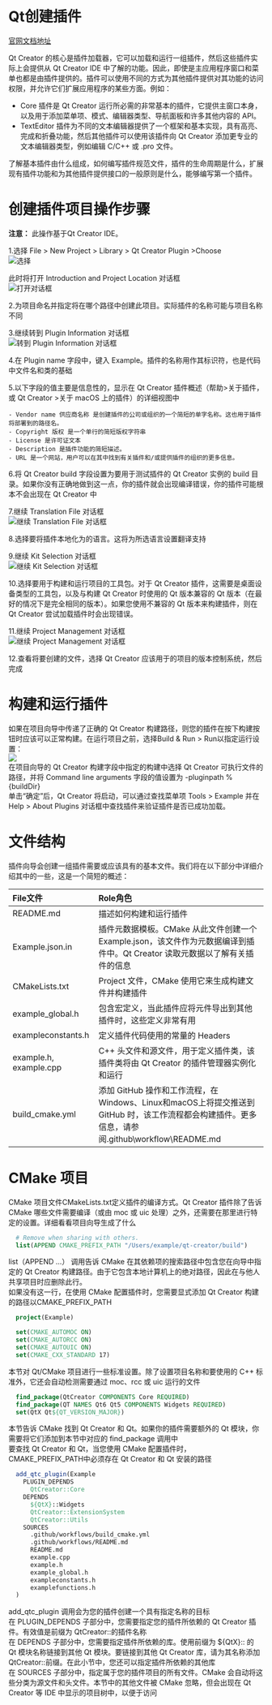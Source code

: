 # Qt创建插件

  [官网文档地址](https://doc.qt.io/qtcreator-extending/creating-plugins.html)

  Qt Creator 的核心是插件加载器，它可以加载和运行一组插件，然后这些插件实际上会提供从 Qt Creator IDE 中了解的功能。因此，即使是主应用程序窗口和菜单也都是由插件提供的。插件可以使用不同的方式为其他插件提供对其功能的访问权限，并允许它们扩展应用程序的某些方面。例如：
  - Core 插件是 Qt Creator 运行所必需的非常基本的插件，它提供主窗口本身，以及用于添加菜单项、模式、编辑器类型、导航面板和许多其他内容的 API。
  - TextEditor 插件为不同的文本编辑器提供了一个框架和基本实现，具有高亮、完成和折叠功能，然后其他插件可以使用该插件向 Qt Creator 添加更专业的文本编辑器类型，例如编辑 C/C++ 或 .pro 文件。

  了解基本插件由什么组成，如何编写插件规范文件，插件的生命周期是什么，扩展现有插件功能和为其他插件提供接口的一般原则是什么，能够编写第一个插件。<br>

 # 创建插件项目操作步骤

   **注意：** 此操作基于Qt Creator IDE。

  1.选择 File > New Project > Library > Qt Creator Plugin >Choose  
  ![选择](https://doc.qt.io/qtcreator-extending/images/firstplugin-wizard.png)  

  此时将打开 Introduction and Project Location 对话框  
  ![打开对话框](https://doc.qt.io/qtcreator-extending/images/firstplugin-nameandpath.png)  

  2.为项目命名并指定将在哪个路径中创建此项目。实际插件的名称可能与项目名称不同  

  3.继续转到 Plugin Information 对话框  
  ![转到 Plugin Information 对话框](https://doc.qt.io/qtcreator-extending/images/firstplugin-pluginsetup.png)  

  4.在 Plugin name 字段中，键入 Example。插件的名称用作其标识符，也是代码中文件名和类的基础  

  5.以下字段的值主要是信息性的，显示在 Qt Creator 插件概述（帮助>关于插件，或 Qt Creator >关于 macOS 上的插件）的详细视图中
    
    - Vendor name 供应商名称 是创建插件的公司或组织的一个简短的单字名称。这也用于插件将部署到的路径名。
    - Copyright 版权 是一个单行的简短版权字符串
    - License 是许可证文本
    - Description 是插件功能的简短描述。
    - URL 是一个网站，用户可以在其中找到有关插件和/或提供插件的组织的更多信息。

  6.将 Qt Creator build 字段设置为要用于测试插件的 Qt Creator 实例的 build 目录。如果你没有正确地做到这一点，你的插件就会出现编译错误，你的插件可能根本不会出现在 Qt Creator 中  

  7.继续 Translation File 对话框  
  ![继续 Translation File 对话框](https://doc.qt.io/qtcreator-extending/images/firstplugin-translation-file.png)  

  8.选择要将插件本地化为的语言。这将为所选语言设置翻译支持  

  9.继续 Kit Selection 对话框  
  ![继续 Kit Selection 对话框](https://doc.qt.io/qtcreator-extending/images/firstplugin-kitselection.png)  

  10.选择要用于构建和运行项目的工具包。对于 Qt Creator 插件，这需要是桌面设备类型的工具包，以及与构建 Qt Creator 时使用的 Qt 版本兼容的 Qt 版本（在最好的情况下是完全相同的版本）。如果您使用不兼容的 Qt 版本来构建插件，则在 Qt Creator 尝试加载插件时会出现错误。  

  11.继续 Project Management 对话框  
  ![继续 Project Management 对话框](https://doc.qt.io/qtcreator-extending/images/firstplugin-summary.png)  

  12.查看将要创建的文件，选择 Qt Creator 应该用于的项目的版本控制系统，然后完成  

# 构建和运行插件

  如果在项目向导中传递了正确的 Qt Creator 构建路径，则您的插件在按下构建按钮时应该可以正常构建。在运行项目之前，选择Build & Run > Run以指定运行设置：  
  ![](https://doc.qt.io/qtcreator-extending/images/firstplugin-runsettings.png)  
  在项目向导的 Qt Creator 构建字段中指定的构建中选择 Qt Creator 可执行文件的路径，并将 Command line arguments 字段的值设置为 -pluginpath %{buildDir}  
  单击“确定”后，Qt Creator 将启动，可以通过查找菜单项 Tools > Example 并在 Help > About Plugins 对话框中查找插件来验证插件是否已成功加载。

# 文件结构

  插件向导会创建一组插件需要或应该具有的基本文件。我们将在以下部分中详细介绍其中的一些，这是一个简短的概述：  

  |          File文件          |          Role角色          |
  |:---------------------------|:---------------------------|
  |README.md                    |描述如何构建和运行插件      |
  |Example.json.in              |插件元数据模板。CMake 从此文件创建一个 Example.json，该文件作为元数据编译到插件中。Qt Creator 读取元数据以了解有关插件的信息|
  |CMakeLists.txt                |Project 文件，CMake 使用它来生成构建文件并构建插件|
  |example_global.h              |包含宏定义，当此插件应将元件导出到其他插件时，这些定义非常有用|
  |exampleconstants.h            |定义插件代码使用的常量的 Headers|
  |example.h, example.cpp        |C++ 头文件和源文件，用于定义插件类，该插件类将由 Qt Creator 的插件管理器实例化和运行|
  |build_cmake.yml|添加 GitHub 操作和工作流程，在Windows、Linux和macOS上将提交推送到 GitHub 时，该工作流程都会构建插件。更多信息，请参阅.github\workflow\README.md|


# CMake 项目

  CMake 项目文件CMakeLists.txt定义插件的编译方式。Qt Creator 插件除了告诉 CMake 哪些文件需要编译（或由 moc 或 uic 处理）之外，还需要在那里进行特定的设置。详细看看项目向导生成了什么  
  ```cmake
    # Remove when sharing with others.
    list(APPEND CMAKE_PREFIX_PATH "/Users/example/qt-creator/build")
  ```
  list（APPEND ...） 调用告诉 CMake 在其依赖项的搜索路径中包含您在向导中指定的 Qt Creator 构建路径。由于它包含本地计算机上的绝对路径，因此在与他人共享项目时应删除此行。  
  如果没有这一行，在使用 CMake 配置插件时，您需要显式添加 Qt Creator 构建的路径以CMAKE_PREFIX_PATH  

  ```cmake
    project(Example)

    set(CMAKE_AUTOMOC ON)
    set(CMAKE_AUTORCC ON)
    set(CMAKE_AUTOUIC ON)
    set(CMAKE_CXX_STANDARD 17)
  ```
  本节对 Qt/CMake 项目进行一些标准设置。除了设置项目名称和要使用的 C++ 标准外，它还会自动检测需要通过 moc、rcc 或 uic 运行的文件  

  ```cmake
    find_package(QtCreator COMPONENTS Core REQUIRED)
    find_package(QT NAMES Qt6 Qt5 COMPONENTS Widgets REQUIRED)
    set(QtX Qt${QT_VERSION_MAJOR})
  ```
  本节告诉 CMake 找到 Qt Creator 和 Qt。如果你的插件需要额外的 Qt 模块，你需要将它们添加到本节中对应的 find_package 调用中  
  要查找 Qt Creator 和 Qt，当您使用 CMake 配置插件时，CMAKE_PREFIX_PATH中必须存在 Qt Creator 和 Qt 安装的路径
  
  ```cmake
    add_qtc_plugin(Example
      PLUGIN_DEPENDS
        QtCreator::Core
      DEPENDS
        ${QtX}::Widgets
        QtCreator::ExtensionSystem
        QtCreator::Utils
      SOURCES
        .github/workflows/build_cmake.yml
        .github/workflows/README.md
        README.md
        example.cpp
        example.h
        example_global.h
        exampleconstants.h
        examplefunctions.h
    )
  ```
  add_qtc_plugin 调用会为您的插件创建一个具有指定名称的目标  
  在 PLUGIN_DEPENDS 子部分中，您需要指定您的插件所依赖的 Qt Creator 插件。有效值是前缀为 QtCreator::的插件名称  
  在 DEPENDS 子部分中，您需要指定插件所依赖的库。使用前缀为 $\{QtX\}:: 的 Qt 模块名称链接到其他 Qt 模块。要链接到其他 Qt Creator 库，请为其名称添加 QtCreator::前缀。在此小节中，您还可以指定插件所依赖的其他库  
  在 SOURCES 子部分中，指定属于您的插件项目的所有文件。CMake 会自动将这些分类为源文件和头文件。本节中的其他文件被 CMake 忽略，但会出现在 Qt Creator 等 IDE 中显示的项目树中，以便于访问  
  
   
